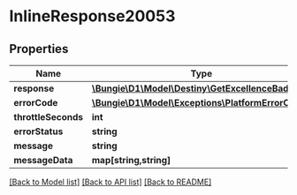 # InlineResponse20053

## Properties
Name | Type | Description | Notes
------------ | ------------- | ------------- | -------------
**response** | [**\Bungie\D1\Model\Destiny\GetExcellenceBadges**](GetExcellenceBadges.md) |  | [optional] 
**errorCode** | [**\Bungie\D1\Model\Exceptions\PlatformErrorCodes**](PlatformErrorCodes.md) |  | [optional] 
**throttleSeconds** | **int** |  | [optional] 
**errorStatus** | **string** |  | [optional] 
**message** | **string** |  | [optional] 
**messageData** | **map[string,string]** |  | [optional] 

[[Back to Model list]](../README.md#documentation-for-models) [[Back to API list]](../README.md#documentation-for-api-endpoints) [[Back to README]](../README.md)


